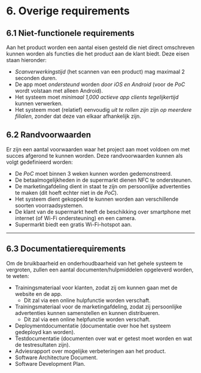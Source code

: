 # 6. Overige requirements

## 6.1 Niet-functionele requirements
Aan het product worden een aantal eisen gesteld die niet direct omschreven kunnen worden als functies die het product aan de klant biedt. Deze eisen staan hieronder:

- _Scanverwerkingstijd_ (het scannen van een product) mag maximaal 2 seconden duren.
- De app moet _ondersteund_ worden _door iOS en Android_ (voor de _PoC_ wordt volstaan met alleen Android).
- Het systeem moet _minimaal 1,000 actieve app clients tegelijkertijd_ kunnen verwerken.
- Het systeem moet (relatief) eenvoudig _uit te rollen zijn_ zijn _op meerdere filialen_, zonder dat deze van elkaar afhankelijk zijn.

## 6.2 Randvoorwaarden
Er zijn een aantal voorwaarden waar het project aan moet voldoen om met succes afgerond te kunnen worden. Deze randvoorwaarden kunnen als volgt gedefinieerd worden:

- De _PoC_ moet binnen 3 weken kunnen worden gedemonstreerd.
- De betaalmogelijkheden in de supermarkt dienen NFC te ondersteunen.
- De marketingafdeling dient in staat te zijn om persoonlijke advertenties te maken (dit hoeft echter niet in de _PoC_).
- Het systeem dient gekoppeld te kunnen worden aan verschillende soorten voorraadsystemen.
- De klant van de supermarkt heeft de beschikking over smartphone met internet (of Wi-Fi ondersteuning) en een camera.
- Supermarkt biedt een gratis Wi-Fi-hotspot aan.

---

## 6.3 Documentatierequirements
Om de bruikbaarheid en onderhoudbaarheid van het gehele systeem te vergroten, zullen een aantal documenten/hulpmiddelen opgeleverd worden, te weten:

- Trainingsmateriaal voor klanten, zodat zij om kunnen gaan met de website en de app.
    + Dit zal via een online hulpfunctie worden verschaft.
- Trainingsmateriaal voor de marketingafdeling, zodat zij persoonlijke advertenties kunnen samenstellen en kunnen distribueren.
    + Dit zal via een online helpfunctie worden verschaft.
- Deploymentdocumentatie (documentatie over hoe het systeem gedeployd kan worden).
- Testdocumentatie (documenten over wat er getest moet worden en wat de testresultaten zijn).
- Adviesrapport over mogelijke verbeteringen aan het product.
- Software Architecture Document.
- Software Development Plan.

